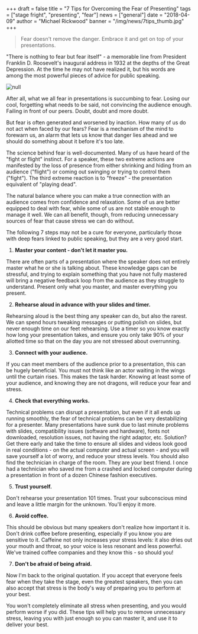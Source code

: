 +++
draft = false
title = "7 Tips for Overcoming the Fear of Presenting"
tags = ["stage fright", "presenting", "fear"]
news = ["general"]
date = "2018-04-09"
author = "Michael Rickwood"
banner = "/img/news/7tips_thumb.jpg"
+++
> Fear doesn't remove the danger. Embrace it and get on top of your presentations.

"There is nothing to fear but fear itself" - a memorable line from President Franklin D. Roosevelt's inaugural address in 1932 at the depths of the Great Depression. At the time he may not have realized it, but his words are among the most powerful pieces of advice for public speaking. 

![null](/img/news/quote-roosevelt.jpg)

After all, what we all fear in presentations is succumbing to fear. Losing our cool, forgetting what needs to be said, not convincing the audience enough. Failing in front of our peers. Doubt, doubt and more doubt. 

But fear is often generated and worsened by inaction. How many of us do not act when faced by our fears? Fear is a mechanism of the mind to forewarn us, an alarm that lets us know that danger lies ahead and we should do something about it before it's too late.

The science behind fear is well-documented. Many of us have heard of the "fight or flight" instinct. For a speaker, these two extreme actions are manifested by the loss of presence from either shrinking and hiding from an audience ("flight") or coming out swinging or trying to control them ("fight"). The third extreme reaction is to "freeze" - the presentation equivalent of "playing dead". 

The natural balance where you can make a true connection with an audience comes from confidence and relaxation. Some of us are better equipped to deal with fear, while some of us are not stable enough to manage it well. We can all benefit, though, from reducing unnecessary sources of fear that cause stress we can do without.

The following 7 steps may not be a cure for everyone, particularly those with deep fears linked to public speaking, but they are a very good start.  

1. **Master your content - don't let it master you.**

There are often parts of a presentation where the speaker does not entirely master what he or she is talking about. These knowledge gaps can be stressful, and trying to explain something that you have not fully mastered will bring a negative feedback loop from the audience as they struggle to understand. Present only what you master, and master everything you present.

2. **Rehearse aloud in advance with your slides and timer.**

Rehearsing aloud is the best thing any speaker can do, but also the rarest. We can spend hours tweaking messages or putting polish on slides, but never enough time on our feet rehearsing. Use a timer so you know exactly how long your presentation takes, and ensure you only take 90% of your allotted time so that on the day you are not stressed about overrunning. 

3. **Connect with your audience.**

If you can meet members of the audience prior to a presentation, this can be hugely beneficial. You must not think like an actor waiting in the wings until the curtain rises. This makes the task harder. Knowing at least some of your audience, and knowing they are not dragons, will reduce your fear and stress.

4. **Check that everything works.**

Technical problems can disrupt a presentation, but even if it all ends up running smoothly, the fear of technical problems can be very destabilizing for a presenter. Many presentations have sunk due to last minute problems with slides, compatibility issues (software and hardware), fonts not downloaded, resolution issues, not having the right adaptor, etc. Solution? Get there early and take the time to ensure all slides and videos look good in real conditions - on the actual computer and actual screen - and you will save yourself a lot of worry, and reduce your stress levels. You should also find the technician in charge of the room. They are your best friend. I once had a technician who saved me from a crashed and locked computer during a presentation in front of a dozen Chinese fashion executives. 

5. **Trust yourself.**

Don't rehearse your presentation 101 times. Trust your subconscious mind and leave a little margin for the unknown. You'll enjoy it more. 

6. **Avoid coffee.**

This should be obvious but many speakers don't realize how important it is. Don't drink coffee before presenting, especially if you know you are sensitive to it. Caffeine not only increases your stress levels: it also dries out your mouth and throat, so your voice is less resonant and less powerful. We've trained coffee companies and they know this - so should you!

7. **Don't be afraid of being afraid.**

Now I'm back to the original quotation. If you accept that everyone feels fear when they take the stage, even the greatest speakers, then you can also accept that stress is the body's way of preparing you to perform at your best.

You won't completely eliminate all stress when presenting, and you would perform worse if you did. These tips will help you to remove unnecessary stress, leaving you with just enough so you can master it, and use it to deliver your best.
